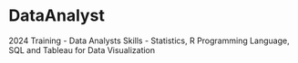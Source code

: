 # DataAnalyst
2024 Training - Data Analysts Skills - Statistics, R Programming Language, SQL and Tableau for Data Visualization
